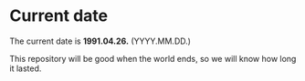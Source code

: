 # Current date

The current date is **1991.04.26.** (YYYY.MM.DD.)

This repository will be good when the world ends, so we will know how long it lasted.
